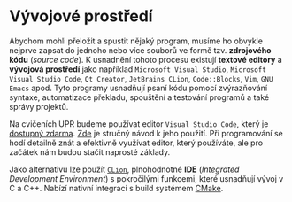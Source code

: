 # Vývojové prostředí

Abychom mohli přeložit a spustit nějaký program, musíme ho obvykle nejprve zapsat do
jednoho nebo více souborů ve formě tzv. **zdrojového kódu** (*source code*). K usnadnění tohoto procesu
existují **textové editory** a **vývojová prostředí** jako například `Microsoft Visual Studio`, `Microsoft Visual Studio Code`, `Qt Creator`, `JetBrains CLion`,
`Code::Blocks`, `Vim`, `GNU Emacs` apod. Tyto programy usnadňují psaní kódu pomocí zvýrazňování
syntaxe, automatizace překladu, spouštění a testování programů a také správy projektů.

Na cvičeních UPR budeme používat editor `Visual Studio Code`, který je
[dostupný zdarma](https://code.visualstudio.com/). [Zde](vscode.md) je stručný návod k jeho použití. Při
programování se hodí detailně znát a efektivně využívat editor, který používáte, ale pro začátek
nám budou stačit naprosté základy.

Jako alternativu lze použít [`CLion`](clion.md), plnohodnotné **IDE** (*Integrated Development Environment*) s pokročilými funkcemi, které usnadňují vývoj v C a C++.
Nabízí nativní integraci s build systémem [CMake](../../c/automatizace_prekladu.md#cmake).

